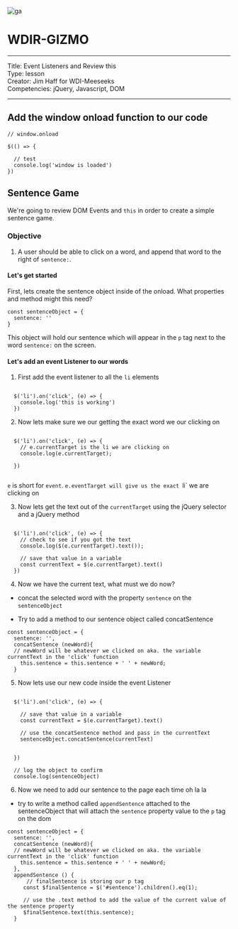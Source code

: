 ![ga](http://mobbook.generalassemb.ly/ga_cog.png)

# WDIR-GIZMO

---
Title: Event Listeners and Review this <br>
Type: lesson<br>
Creator: Jim Haff for WDI-Meeseeks<br>
Competencies: jQuery, Javascript, DOM <br>

---

## Add the window onload function to our code

```
// window.onload

$(() => {
  
  // test
  console.log('window is loaded')
})

```

## Sentence Game
We're going to review DOM Events and `this` in order to create a simple sentence game.


### Objective

1. A user should be able to click on a word, and append that word to the right of `sentence:`.


#### Let's get started
First, lets create the sentence object inside of the onload.  What properties and method might this need?

```
const sentenceObject = {
  sentence: ''
}
```

This object will hold our sentence which will appear in the `p` tag next to the word `sentence:` on the screen.

#### Let's add an event Listener to our words

1.  First add the event listener to all the `li` elements

```
  
  $('li').on('click', (e) => {
    console.log('this is working')
  })

```

2.  Now lets make sure we our getting the exact word we our clicking on

```

  $('li').on('click', (e) => {
    // e.currentTarget is the li we are clicking on
    console.log(e.currentTarget);
   
  })


```
`e` is short for `event`.  `e.eventTarget will give us the exact `li` we are clicking on

3.  Now lets get the text out of the `currentTarget` using the jQuery selector and a jQuery method

```

  $('li').on('click', (e) => {
    // check to see if you got the text
    console.log($(e.currentTarget).text());
    
    // save that value in a variable
    const currentText = $(e.currentTarget).text()
  })

```

4. Now we have the current text, what must we do now?

* concat the selected word with the property `sentence` on the `sentenceObject`

- Try to add a method to our sentence object called concatSentence

```
const sentenceObject = {
  sentence: '',
  concatSentence (newWord){
  // newWord will be whatever we clicked on aka. the variable currentText in the 'click' function
    this.sentence = this.sentence + ' ' + newWord;
  }
```


5.  Now lets use our new code inside the event Listener

```

  $('li').on('click', (e) => {
    
    // save that value in a variable
    const currentText = $(e.currentTarget).text()

    // use the concatSentence method and pass in the currentText
    sentenceObject.concatSentence(currentText)


  })
  
  // log the object to confirm 
  console.log(sentenceObject)

```

6.  Now we need to add our sentence to the page each time oh la la

- try to write a method called `appendSentence` attached to the sentenceObject that will attach the `sentence` property value to the `p` tag on the dom


```
const sentenceObject = {
  sentence: '',
  concatSentence (newWord){
  // newWord will be whatever we clicked on aka. the variable currentText in the 'click' function
    this.sentence = this.sentence + ' ' + newWord;
  },
  appendSentence () {
      // finalSentence is storing our p tag
     const $finalSentence = $('#sentence').children().eq(1);

     // use the .text method to add the value of the current value of the sentence property
     $finalSentence.text(this.sentence);
  }

```


























